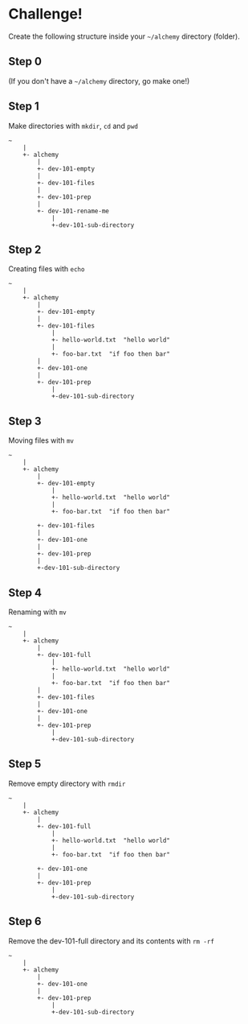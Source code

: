 Challenge!
===

Create the following structure inside your `~/alchemy` directory (folder).

## Step 0

(If you don't have a `~/alchemy` directory, go make one!)

## Step 1

Make directories with `mkdir`, `cd` and `pwd`

```
~
    |
    +- alchemy
        |
        +- dev-101-empty
        |
        +- dev-101-files
        |
        +- dev-101-prep
        |
        +- dev-101-rename-me
            |
            +-dev-101-sub-directory
```

## Step 2

Creating files with `echo`

```
~
    |
    +- alchemy
        |
        +- dev-101-empty
        |
        +- dev-101-files
            |
            +- hello-world.txt  "hello world"
            |
            +- foo-bar.txt  "if foo then bar"
        |
        +- dev-101-one
        |
        +- dev-101-prep
            |
            +-dev-101-sub-directory

```

## Step 3

Moving files with `mv`

```
~
    |
    +- alchemy
        |
        +- dev-101-empty
            |
            +- hello-world.txt  "hello world"
            |
            +- foo-bar.txt  "if foo then bar"
        
        +- dev-101-files
        |
        +- dev-101-one
        |
        +- dev-101-prep
        |
        +-dev-101-sub-directory

```


## Step 4

Renaming with `mv`

```
~
    |
    +- alchemy
        |
        +- dev-101-full
            |
            +- hello-world.txt  "hello world"
            |
            +- foo-bar.txt  "if foo then bar"
        |
        +- dev-101-files
        |
        +- dev-101-one
        |
        +- dev-101-prep
            |
            +-dev-101-sub-directory

```

## Step 5

Remove empty directory with `rmdir`

```
~
    |
    +- alchemy
        |
        +- dev-101-full
            |
            +- hello-world.txt  "hello world"
            |
            +- foo-bar.txt  "if foo then bar"
        
        +- dev-101-one
        |
        +- dev-101-prep
            |
            +-dev-101-sub-directory
```

## Step 6

Remove the dev-101-full directory and its contents with `rm -rf`

```
~
    |
    +- alchemy
        |        
        +- dev-101-one
        |
        +- dev-101-prep
            |
            +-dev-101-sub-directory

```

